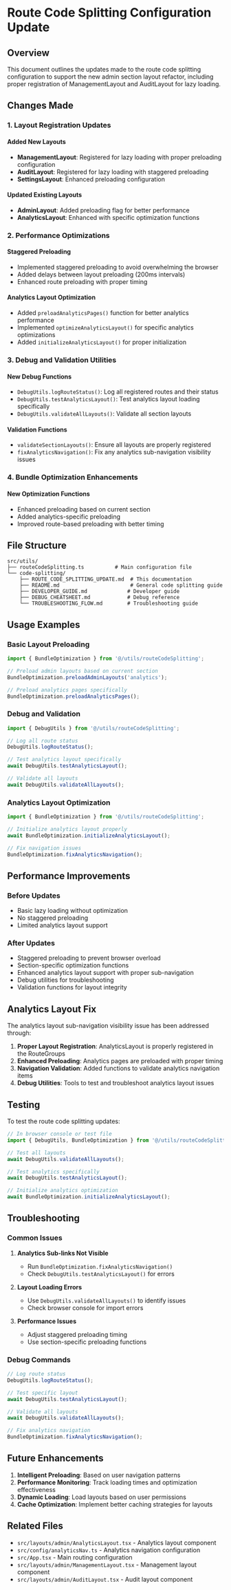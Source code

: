 # Route Code Splitting Configuration Update

## Overview

This document outlines the updates made to the route code splitting configuration to support the new admin section layout refactor, including proper registration of ManagementLayout and AuditLayout for lazy loading.

## Changes Made

### 1. Layout Registration Updates

#### Added New Layouts
- **ManagementLayout**: Registered for lazy loading with proper preloading configuration
- **AuditLayout**: Registered for lazy loading with staggered preloading
- **SettingsLayout**: Enhanced preloading configuration

#### Updated Existing Layouts
- **AdminLayout**: Added preloading flag for better performance
- **AnalyticsLayout**: Enhanced with specific optimization functions

### 2. Performance Optimizations

#### Staggered Preloading
- Implemented staggered preloading to avoid overwhelming the browser
- Added delays between layout preloading (200ms intervals)
- Enhanced route preloading with proper timing

#### Analytics Layout Optimization
- Added `preloadAnalyticsPages()` function for better analytics performance
- Implemented `optimizeAnalyticsLayout()` for specific analytics optimizations
- Added `initializeAnalyticsLayout()` for proper initialization

### 3. Debug and Validation Utilities

#### New Debug Functions
- `DebugUtils.logRouteStatus()`: Log all registered routes and their status
- `DebugUtils.testAnalyticsLayout()`: Test analytics layout loading specifically
- `DebugUtils.validateAllLayouts()`: Validate all section layouts

#### Validation Functions
- `validateSectionLayouts()`: Ensure all layouts are properly registered
- `fixAnalyticsNavigation()`: Fix any analytics sub-navigation visibility issues

### 4. Bundle Optimization Enhancements

#### New Optimization Functions
- Enhanced preloading based on current section
- Added analytics-specific preloading
- Improved route-based preloading with better timing

## File Structure

```
src/utils/
├── routeCodeSplitting.ts          # Main configuration file
└── code-splitting/
    ├── ROUTE_CODE_SPLITTING_UPDATE.md  # This documentation
    ├── README.md                       # General code splitting guide
    ├── DEVELOPER_GUIDE.md             # Developer guide
    ├── DEBUG_CHEATSHEET.md            # Debug reference
    └── TROUBLESHOOTING_FLOW.md        # Troubleshooting guide
```

## Usage Examples

### Basic Layout Preloading
```typescript
import { BundleOptimization } from '@/utils/routeCodeSplitting';

// Preload admin layouts based on current section
BundleOptimization.preloadAdminLayouts('analytics');

// Preload analytics pages specifically
BundleOptimization.preloadAnalyticsPages();
```

### Debug and Validation
```typescript
import { DebugUtils } from '@/utils/routeCodeSplitting';

// Log all route status
DebugUtils.logRouteStatus();

// Test analytics layout specifically
await DebugUtils.testAnalyticsLayout();

// Validate all layouts
await DebugUtils.validateAllLayouts();
```

### Analytics Layout Optimization
```typescript
import { BundleOptimization } from '@/utils/routeCodeSplitting';

// Initialize analytics layout properly
await BundleOptimization.initializeAnalyticsLayout();

// Fix navigation issues
BundleOptimization.fixAnalyticsNavigation();
```

## Performance Improvements

### Before Updates
- Basic lazy loading without optimization
- No staggered preloading
- Limited analytics layout support

### After Updates
- Staggered preloading to prevent browser overload
- Section-specific optimization functions
- Enhanced analytics layout support with proper sub-navigation
- Debug utilities for troubleshooting
- Validation functions for layout integrity

## Analytics Layout Fix

The analytics layout sub-navigation visibility issue has been addressed through:

1. **Proper Layout Registration**: AnalyticsLayout is properly registered in the RouteGroups
2. **Enhanced Preloading**: Analytics pages are preloaded with proper timing
3. **Navigation Validation**: Added functions to validate analytics navigation items
4. **Debug Utilities**: Tools to test and troubleshoot analytics layout issues

## Testing

To test the route code splitting updates:

```typescript
// In browser console or test file
import { DebugUtils, BundleOptimization } from '@/utils/routeCodeSplitting';

// Test all layouts
await DebugUtils.validateAllLayouts();

// Test analytics specifically
await DebugUtils.testAnalyticsLayout();

// Initialize analytics optimization
await BundleOptimization.initializeAnalyticsLayout();
```

## Troubleshooting

### Common Issues

1. **Analytics Sub-links Not Visible**
   - Run `BundleOptimization.fixAnalyticsNavigation()`
   - Check `DebugUtils.testAnalyticsLayout()` for errors

2. **Layout Loading Errors**
   - Use `DebugUtils.validateAllLayouts()` to identify issues
   - Check browser console for import errors

3. **Performance Issues**
   - Adjust staggered preloading timing
   - Use section-specific preloading functions

### Debug Commands

```typescript
// Log route status
DebugUtils.logRouteStatus();

// Test specific layout
await DebugUtils.testAnalyticsLayout();

// Validate all layouts
await DebugUtils.validateAllLayouts();

// Fix analytics navigation
BundleOptimization.fixAnalyticsNavigation();
```

## Future Enhancements

1. **Intelligent Preloading**: Based on user navigation patterns
2. **Performance Monitoring**: Track loading times and optimization effectiveness
3. **Dynamic Loading**: Load layouts based on user permissions
4. **Cache Optimization**: Implement better caching strategies for layouts

## Related Files

- `src/layouts/admin/AnalyticsLayout.tsx` - Analytics layout component
- `src/config/analyticsNav.ts` - Analytics navigation configuration
- `src/App.tsx` - Main routing configuration
- `src/layouts/admin/ManagementLayout.tsx` - Management layout component
- `src/layouts/admin/AuditLayout.tsx` - Audit layout component